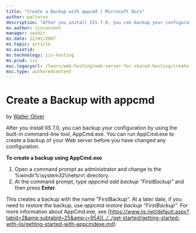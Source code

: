 ```yaml
---
title: "Create a Backup with appcmd | Microsoft Docs"
author: walterov
description: "After you install IIS 7.0, you can backup your configuration by using the built-in command-line tool, AppCmd.exe. You can run AppCmd.exe to create a backup o..."
ms.author: iiscontent
manager: soshir
ms.date: 12/01/2007
ms.topic: article
ms.assetid: 
ms.technology: iis-hosting
ms.prod: iis
msc.legacyurl: /learn/web-hosting/web-server-for-shared-hosting/create-a-backup-with-appcmd
msc.type: authoredcontent
---
```

Create a Backup with appcmd
====================
by [Walter Oliver](https://github.com/walterov)

After you install IIS 7.0, you can backup your configuration by using the built-in command-line tool, AppCmd.exe. You can run AppCmd.exe to create a backup of your Web server before you have changed any configuration.

**To create a backup using AppCmd.exe**

1. Open a command prompt as administrator and change to the %windir%\system32\inetsrv\ directory.
2. At the command prompt, type *appcmd add backup "FirstBackup"* and then press **Enter**.

This creates a backup with the name "FirstBackup". At a later date, if you need to restore the backup, use *appcmd restore backup "FirstBackup"*. For more information about AppCmd.exe, see [https://www.iis.net/default.aspx?tabid=2&amp;subtabid=25&amp;i=954](../../get-started/getting-started-with-iis/getting-started-with-appcmdexe.md)